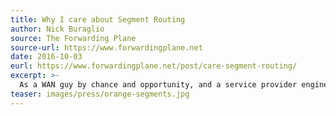 ```yaml
---
title: Why I care about Segment Routing
author: Nick Buraglio
source: The Forwarding Plane
source-url: https://www.forwardingplane.net
date: 2016-10-03
eurl: https://www.forwardingplane.net/post/care-segment-routing/
excerpt: >-
  As a WAN guy by chance and opportunity, and a service provider engineer and architect by choice (and also chance and opportunity), segment routing (SR) is one of those wonderful new technologies that keeps rearing its head over and over in recent days – and it’s already playing in the big leagues.
teaser: images/press/orange-segments.jpg
---
```


